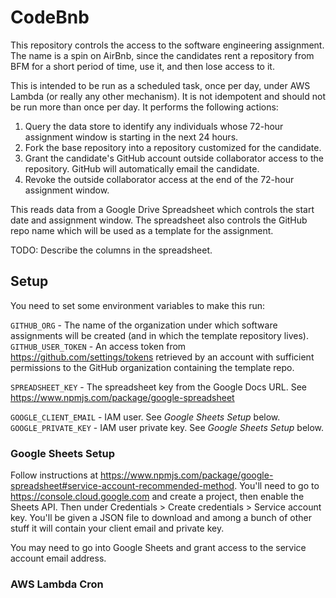 # CodeBnb
This repository controls the access to the software engineering assignment. The name is a spin on AirBnb, since the candidates rent a repository from BFM for a short period of time, use it, and then lose access to it.

This is intended to be run as a scheduled task, once per day, under AWS Lambda (or really any other mechanism). It is not idempotent and should not be run more than once per day. It performs the following actions:

1. Query the data store to identify any individuals whose 72-hour assignment window is starting in the next 24 hours.
2. Fork the base repository into a repository customized for the candidate.
3. Grant the candidate's GitHub account outside collaborator access to the repository. GitHub will automatically email the candidate.
5. Revoke the outside collaborator access at the end of the 72-hour assignment window.

This reads data from a Google Drive Spreadsheet which controls the start date and assignment window. The spreadsheet also controls the GitHub repo name which will be used as a template for the assignment.

TODO: Describe the columns in the spreadsheet.

## Setup
You need to set some environment variables to make this run:

`GITHUB_ORG` - The name of the organization under which software assignments will be created (and in which the template repository lives).
`GITHUB_USER_TOKEN` - An access token from https://github.com/settings/tokens retrieved by an account with sufficient permissions to the GitHub organization containing the template repo.

`SPREADSHEET_KEY` - The spreadsheet key from the Google Docs URL. See https://www.npmjs.com/package/google-spreadsheet

`GOOGLE_CLIENT_EMAIL` - IAM user. See _Google Sheets Setup_ below.
`GOOGLE_PRIVATE_KEY` - IAM user private key. See _Google Sheets Setup_ below.

### Google Sheets Setup
Follow instructions at https://www.npmjs.com/package/google-spreadsheet#service-account-recommended-method. You'll need to go to https://console.cloud.google.com and create a project, then enable the Sheets API. Then under Credentials > Create credentials > Service account key. You'll be given a JSON file to download and among a bunch of other stuff it will contain your client email and private key.

You may need to go into Google Sheets and grant access to the service account email address.

### AWS Lambda Cron
